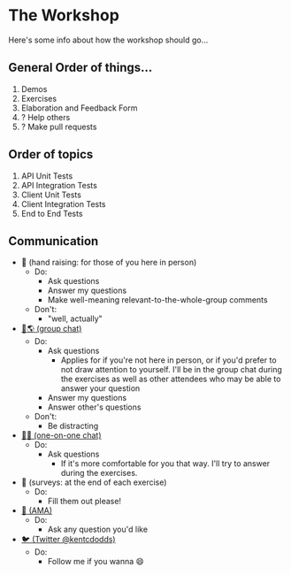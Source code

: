 # The Workshop

Here's some info about how the workshop should go...

## General Order of things...

1. Demos
2. Exercises
3. Elaboration and Feedback Form
4. ? Help others
5. ? Make pull requests

## Order of topics

1. API Unit Tests
2. API Integration Tests
3. Client Unit Tests
4. Client Integration Tests
5. End to End Tests

## Communication

* 🙋 (hand raising: for those of you here in person)
  * Do:
    * Ask questions
    * Answer my questions
    * Make well-meaning relevant-to-the-whole-group comments
  * Don't:
    * "well, actually"
* [💬🌎 (group chat)](https://gitter.im/kentcdodds/testing-workshop)
  * Do:
    * Ask questions
      * Applies for if you're not here in person, or if you'd prefer to not draw attention to yourself. I'll be in the group chat during the exercises as well as other attendees who may be able to answer your question
    * Answer my questions
    * Answer other's questions
  * Don't:
    * Be distracting
* [💬😀 (one-on-one chat)](https://gitter.im/kentcdodds)
  * Do:
    * Ask questions
      * If it's more comfortable for you that way. I'll try to answer during the exercises.
* 📑 (surveys: at the end of each exercise)
  * Do:
    * Fill them out please!
* [📧 (AMA)](http://kcd.im/ama)
  * Do:
    * Ask any question you'd like
* [🐦 (Twitter @kentcdodds)](https://twitter.com/kentcdodds)
  * Do:
    * Follow me if you wanna 😄
